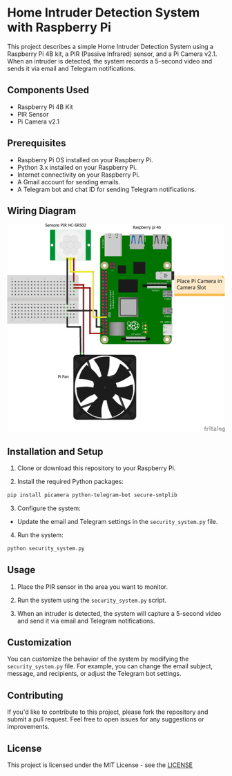 # Home Intruder Detection System with Raspberry Pi

This project describes a simple Home Intruder Detection System using a Raspberry Pi 4B kit, a PIR (Passive Infrared) sensor, and a Pi Camera v2.1. When an intruder is detected, the system records a 5-second video and sends it via email and Telegram notifications.

## Components Used
- Raspberry Pi 4B Kit
- PIR Sensor
- Pi Camera v2.1

## Prerequisites
- Raspberry Pi OS installed on your Raspberry Pi.
- Python 3.x installed on your Raspberry Pi.
- Internet connectivity on your Raspberry Pi.
- A Gmail account for sending emails.
- A Telegram bot and chat ID for sending Telegram notifications.

## Wiring Diagram
![Wiring Diagram](intruder_alert.jpg)

## Installation and Setup

1. Clone or download this repository to your Raspberry Pi.

2. Install the required Python packages:


```bash
pip install picamera python-telegram-bot secure-smtplib

```

3. Configure the system:
- Update the email and Telegram settings in the `security_system.py` file.

4. Run the system:

```bash
python security_system.py

```


## Usage

1. Place the PIR sensor in the area you want to monitor.

2. Run the system using the `security_system.py` script.

3. When an intruder is detected, the system will capture a 5-second video and send it via email and Telegram notifications.

## Customization

You can customize the behavior of the system by modifying the `security_system.py` file. For example, you can change the email subject, message, and recipients, or adjust the Telegram bot settings.

## Contributing

If you'd like to contribute to this project, please fork the repository and submit a pull request. Feel free to open issues for any suggestions or improvements.

## License

This project is licensed under the MIT License - see the [LICENSE](LICENSE)